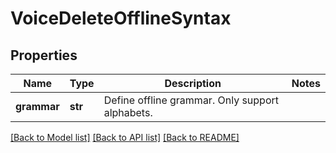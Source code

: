 # VoiceDeleteOfflineSyntax

## Properties
Name | Type | Description | Notes
------------ | ------------- | ------------- | -------------
**grammar** | **str** |  Define offline grammar. Only support alphabets.  | 

[[Back to Model list]](../README.md#documentation-for-models) [[Back to API list]](../README.md#documentation-for-api-endpoints) [[Back to README]](../README.md)


